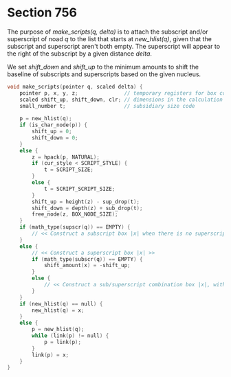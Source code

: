# Section 756

The purpose of *make_scripts(q, delta)* is to attach the subscript and/or superscript of noad *q* to the list that starts at *new_hlist(q)*, given that the subscript and superscript aren't both empty.
The superscript will appear to the right of the subscript by a given distance *delta*.

We set *shift_down* and *shift_up* to the minimum amounts to shift the baseline of subscripts and superscripts based on the given nucleus.

```c << Declare math construction procedures >>+=
void make_scripts(pointer q, scaled delta) {
    pointer p, x, y, z;               // temporary registers for box construction
    scaled shift_up, shift_down, clr; // dimensions in the calculation
    small_number t;                   // subsidiary size code
    
    p = new_hlist(q);
    if (is_char_node(p)) {
        shift_up = 0;
        shift_down = 0;
    }
    else {
        z = hpack(p, NATURAL);
        if (cur_style < SCRIPT_STYLE) {
            t = SCRIPT_SIZE;
        }
        else {
            t = SCRIPT_SCRIPT_SIZE;
        }
        shift_up = height(z) - sup_drop(t);
        shift_down = depth(z) + sub_drop(t);
        free_node(z, BOX_NODE_SIZE);
    }
    if (math_type(supscr(q)) == EMPTY) {
        // << Construct a subscript box |x| when there is no superscript >>
    }
    else {
        // << Construct a superscript box |x| >>
        if (math_type(subscr(q)) == EMPTY) {
            shift_amount(x) = -shift_up;
        }
        else {
            // << Construct a sub/superscript combination box |x|, with the superscript offset by |delta| >>
        }
    }
    if (new_hlist(q) == null) {
        new_hlist(q) = x;
    }
    else {
        p = new_hlist(q);
        while (link(p) != null) {
            p = link(p);
        }
        link(p) = x;
    }
}
```
